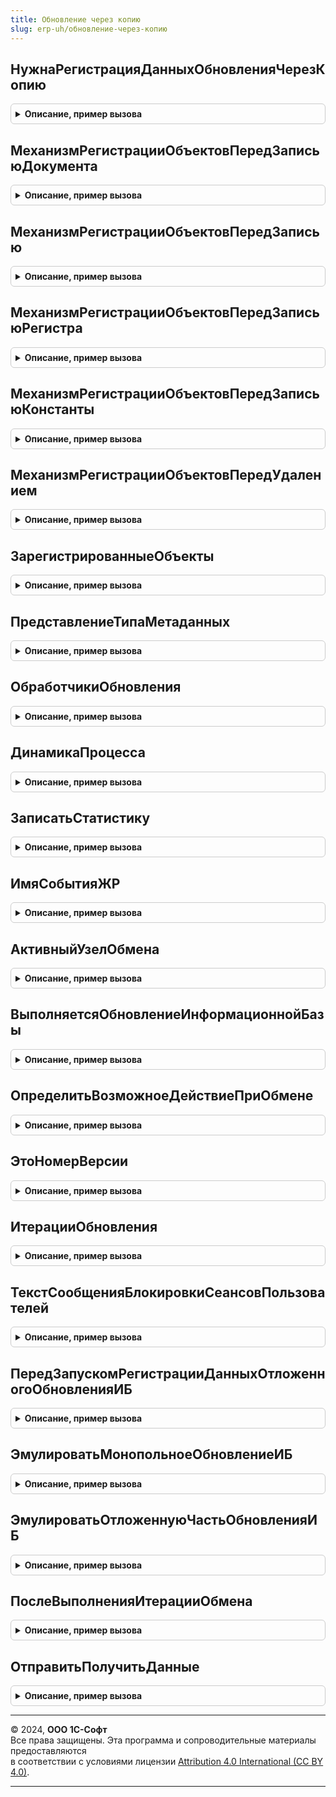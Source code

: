 ```yaml
---
title: Обновление через копию
slug: erp-uh/обновление-через-копию
---
```



## НужнаРегистрацияДанныхОбновленияЧерезКопию
<details style="margin: 1em 0; padding: 0.5em; border: 1px solid #ccc; border-radius: 6px;">

<summary style="font-weight: bold; cursor: pointer;">Описание, пример вызова</summary>

```bsl

Функция НужнаРегистрацияДанныхОбновленияЧерезКопию() Экспорт
```

Пример вызова
```bsl
Результат = ОбновлениеЧерезКопию.НужнаРегистрацияДанныхОбновленияЧерезКопию());
```
</details>

## МеханизмРегистрацииОбъектовПередЗаписьюДокумента
<details style="margin: 1em 0; padding: 0.5em; border: 1px solid #ccc; border-radius: 6px;">

<summary style="font-weight: bold; cursor: pointer;">Описание, пример вызова</summary>

```bsl

// Процедура-обработчик события "ПередЗаписью" документов для механизма регистрации объектов на узлах.
//
// Параметры:
//  ИмяПланаОбмена - Строка - имя плана обмена, для которого выполняется механизм регистрации.
//  Источник       - ДокументОбъект - источник события.
//  Отказ          - Булево - флаг отказа от выполнения обработчика.
//  РежимЗаписи - РежимЗаписиДокумента - см. в синтакс-помощнике РежимЗаписиДокумента.
//  РежимПроведения - РежимПроведенияДокумента - см. в синтакс-помощнике РежимПроведенияДокумента.
//
Процедура МеханизмРегистрацииОбъектовПередЗаписьюДокумента(Источник, Отказ, РежимЗаписи, РежимПроведения) Экспорт
```

Пример вызова
```bsl
ОбновлениеЧерезКопию.МеханизмРегистрацииОбъектовПередЗаписьюДокумента(Источник, Отказ, РежимЗаписи, РежимПроведения) 
```
</details>

## МеханизмРегистрацииОбъектовПередЗаписью
<details style="margin: 1em 0; padding: 0.5em; border: 1px solid #ccc; border-radius: 6px;">

<summary style="font-weight: bold; cursor: pointer;">Описание, пример вызова</summary>

```bsl

// Процедура-обработчик события "ПередЗаписью" ссылочных типов данных (кроме документов) для механизма регистрации
// объектов на узлах.
//
// Параметры:
//  ИмяПланаОбмена - Строка - имя плана обмена, для которого выполняется механизм регистрации.
//  Источник       - СправочникОбъект, ПланВидовХарактеристикОбъект - источник события, кроме типа ДокументОбъект.
//  Отказ          - Булево - флаг отказа от выполнения обработчика.
//
Процедура МеханизмРегистрацииОбъектовПередЗаписью(Источник, Отказ) Экспорт
```

Пример вызова
```bsl
ОбновлениеЧерезКопию.МеханизмРегистрацииОбъектовПередЗаписью(Источник, Отказ) 
```
</details>

## МеханизмРегистрацииОбъектовПередЗаписьюРегистра
<details style="margin: 1em 0; padding: 0.5em; border: 1px solid #ccc; border-radius: 6px;">

<summary style="font-weight: bold; cursor: pointer;">Описание, пример вызова</summary>

```bsl

// Процедура-обработчик события "ПередЗаписью" регистров для механизма регистрации объектов на узлах.
//
// Параметры:
//  ИмяПланаОбмена - Строка - имя плана обмена, для которого выполняется механизм регистрации.
//  Источник       - РегистрСведенийНаборЗаписей,
//                   РегистрНакопленияНаборЗаписей,
//                   РегистрБухгалтерииНаборЗаписей,
//                   РегистрРасчетаНаборЗаписей - источник события.
//  Отказ          - Булево - флаг отказа от выполнения обработчика.
//  Замещение      - Булево - признак замещения существующего набора записей.
//
Процедура МеханизмРегистрацииОбъектовПередЗаписьюРегистра(Источник, Отказ, Замещение) Экспорт
```

Пример вызова
```bsl
ОбновлениеЧерезКопию.МеханизмРегистрацииОбъектовПередЗаписьюРегистра(Источник, Отказ, Замещение) 
```
</details>

## МеханизмРегистрацииОбъектовПередЗаписьюКонстанты
<details style="margin: 1em 0; padding: 0.5em; border: 1px solid #ccc; border-radius: 6px;">

<summary style="font-weight: bold; cursor: pointer;">Описание, пример вызова</summary>

```bsl

// Процедура-обработчик события "ПередЗаписью" константы для механизма регистрации объектов на узлах.
//
// Параметры:
//  ИмяПланаОбмена - Строка - имя плана обмена, для которого выполняется механизм регистрации.
//  Источник       - КонстантаМенеджерЗначения - источник события.
//  Отказ          - Булево - флаг отказа от выполнения обработчика.
//
Процедура МеханизмРегистрацииОбъектовПередЗаписьюКонстанты(Источник, Отказ) Экспорт
```

Пример вызова
```bsl
ОбновлениеЧерезКопию.МеханизмРегистрацииОбъектовПередЗаписьюКонстанты(Источник, Отказ) 
```
</details>

## МеханизмРегистрацииОбъектовПередУдалением
<details style="margin: 1em 0; padding: 0.5em; border: 1px solid #ccc; border-radius: 6px;">

<summary style="font-weight: bold; cursor: pointer;">Описание, пример вызова</summary>

```bsl

// Процедура-обработчик события "ПередУдалением" ссылочных типов данных для механизма регистрации объектов на узлах.
//
// Параметры:
//  ИмяПланаОбмена - Строка - имя плана обмена, для которого выполняется механизм регистрации.
//  Источник       - СправочникОбъект, ДокументОбъект, ПланВидовХарактеристикОбъект - источник события.
//  Отказ          - Булево - флаг отказа от выполнения обработчика.
//
Процедура МеханизмРегистрацииОбъектовПередУдалением(Источник, Отказ) Экспорт
```

Пример вызова
```bsl
ОбновлениеЧерезКопию.МеханизмРегистрацииОбъектовПередУдалением(Источник, Отказ) 
```
</details>

## ЗарегистрированныеОбъекты
<details style="margin: 1em 0; padding: 0.5em; border: 1px solid #ccc; border-radius: 6px;">

<summary style="font-weight: bold; cursor: pointer;">Описание, пример вызова</summary>

```bsl

Функция ЗарегистрированныеОбъекты(УзелОчереди = Неопределено) Экспорт
```

Пример вызова
```bsl
Результат = ОбновлениеЧерезКопию.ЗарегистрированныеОбъекты(УзелОчереди);
```
</details>

## ПредставлениеТипаМетаданных
<details style="margin: 1em 0; padding: 0.5em; border: 1px solid #ccc; border-radius: 6px;">

<summary style="font-weight: bold; cursor: pointer;">Описание, пример вызова</summary>

```bsl

Функция ПредставлениеТипаМетаданных(ТипМетаданных) Экспорт
```

Пример вызова
```bsl
Результат = ОбновлениеЧерезКопию.ПредставлениеТипаМетаданных(ТипМетаданных));
```
</details>

## ОбработчикиОбновления
<details style="margin: 1em 0; padding: 0.5em; border: 1px solid #ccc; border-radius: 6px;">

<summary style="font-weight: bold; cursor: pointer;">Описание, пример вызова</summary>

```bsl

Функция ОбработчикиОбновления() Экспорт
```

Пример вызова
```bsl
Результат = ОбновлениеЧерезКопию.ОбработчикиОбновления());
```
</details>

## ДинамикаПроцесса
<details style="margin: 1em 0; padding: 0.5em; border: 1px solid #ccc; border-radius: 6px;">

<summary style="font-weight: bold; cursor: pointer;">Описание, пример вызова</summary>

```bsl

Процедура ДинамикаПроцесса(Источник, Отказ) Экспорт
```

Пример вызова
```bsl
ОбновлениеЧерезКопию.ДинамикаПроцесса(Источник, Отказ) 
```
</details>

## ЗаписатьСтатистику
<details style="margin: 1em 0; padding: 0.5em; border: 1px solid #ccc; border-radius: 6px;">

<summary style="font-weight: bold; cursor: pointer;">Описание, пример вызова</summary>

```bsl

Процедура ЗаписатьСтатистику(Отправитель, ИмяФайлаСообщения) Экспорт
```

Пример вызова
```bsl
ОбновлениеЧерезКопию.ЗаписатьСтатистику(Отправитель, ИмяФайлаСообщения) 
```
</details>

## ИмяСобытияЖР
<details style="margin: 1em 0; padding: 0.5em; border: 1px solid #ccc; border-radius: 6px;">

<summary style="font-weight: bold; cursor: pointer;">Описание, пример вызова</summary>

```bsl

Функция ИмяСобытияЖР(Уточнение = "") Экспорт
```

Пример вызова
```bsl
Результат = ОбновлениеЧерезКопию.ИмяСобытияЖР(Уточнение);
```
</details>

## АктивныйУзелОбмена
<details style="margin: 1em 0; padding: 0.5em; border: 1px solid #ccc; border-radius: 6px;">

<summary style="font-weight: bold; cursor: pointer;">Описание, пример вызова</summary>

```bsl

Функция АктивныйУзелОбмена(ВерсияКорреспондента = "") Экспорт
```

Пример вызова
```bsl
Результат = ОбновлениеЧерезКопию.АктивныйУзелОбмена(ВерсияКорреспондента);
```
</details>

## ВыполняетсяОбновлениеИнформационнойБазы
<details style="margin: 1em 0; padding: 0.5em; border: 1px solid #ccc; border-radius: 6px;">

<summary style="font-weight: bold; cursor: pointer;">Описание, пример вызова</summary>

```bsl

Функция ВыполняетсяОбновлениеИнформационнойБазы() Экспорт
```

Пример вызова
```bsl
Результат = ОбновлениеЧерезКопию.ВыполняетсяОбновлениеИнформационнойБазы() 
```
</details>

## ОпределитьВозможноеДействиеПриОбмене
<details style="margin: 1em 0; padding: 0.5em; border: 1px solid #ccc; border-radius: 6px;">

<summary style="font-weight: bold; cursor: pointer;">Описание, пример вызова</summary>

```bsl

Функция ОпределитьВозможноеДействиеПриОбмене(ЭтотУзел, УзелОбновления) Экспорт
```

Пример вызова
```bsl
Результат = ОбновлениеЧерезКопию.ОпределитьВозможноеДействиеПриОбмене(ЭтотУзел, УзелОбновления) 
```
</details>

## ЭтоНомерВерсии
<details style="margin: 1em 0; padding: 0.5em; border: 1px solid #ccc; border-radius: 6px;">

<summary style="font-weight: bold; cursor: pointer;">Описание, пример вызова</summary>

```bsl

Функция ЭтоНомерВерсии(НомерСтрокой) Экспорт
```

Пример вызова
```bsl
Результат = ОбновлениеЧерезКопию.ЭтоНомерВерсии(НомерСтрокой) 
```
</details>

## ИтерацииОбновления
<details style="margin: 1em 0; padding: 0.5em; border: 1px solid #ccc; border-radius: 6px;">

<summary style="font-weight: bold; cursor: pointer;">Описание, пример вызова</summary>

```bsl

Функция ИтерацииОбновления() Экспорт
```

Пример вызова
```bsl
Результат = ОбновлениеЧерезКопию.ИтерацииОбновления());
```
</details>

## ТекстСообщенияБлокировкиСеансовПользователей
<details style="margin: 1em 0; padding: 0.5em; border: 1px solid #ccc; border-radius: 6px;">

<summary style="font-weight: bold; cursor: pointer;">Описание, пример вызова</summary>

```bsl

Функция ТекстСообщенияБлокировкиСеансовПользователей() Экспорт
```

Пример вызова
```bsl
Результат = ОбновлениеЧерезКопию.ТекстСообщенияБлокировкиСеансовПользователей());
```
</details>

## ПередЗапускомРегистрацииДанныхОтложенногоОбновленияИБ
<details style="margin: 1em 0; padding: 0.5em; border: 1px solid #ccc; border-radius: 6px;">

<summary style="font-weight: bold; cursor: pointer;">Описание, пример вызова</summary>

```bsl

Процедура ПередЗапускомРегистрацииДанныхОтложенногоОбновленияИБ() Экспорт
```

Пример вызова
```bsl
ОбновлениеЧерезКопию.ПередЗапускомРегистрацииДанныхОтложенногоОбновленияИБ());
```
</details>

## ЭмулироватьМонопольноеОбновлениеИБ
<details style="margin: 1em 0; padding: 0.5em; border: 1px solid #ccc; border-radius: 6px;">

<summary style="font-weight: bold; cursor: pointer;">Описание, пример вызова</summary>

```bsl

Процедура ЭмулироватьМонопольноеОбновлениеИБ(УзелПланаОбмен, ИтерацииОбновления) Экспорт
```

Пример вызова
```bsl
ОбновлениеЧерезКопию.ЭмулироватьМонопольноеОбновлениеИБ(УзелПланаОбмен, ИтерацииОбновления));
```
</details>

## ЭмулироватьОтложеннуюЧастьОбновленияИБ
<details style="margin: 1em 0; padding: 0.5em; border: 1px solid #ccc; border-radius: 6px;">

<summary style="font-weight: bold; cursor: pointer;">Описание, пример вызова</summary>

```bsl

Процедура ЭмулироватьОтложеннуюЧастьОбновленияИБ(ИтерацииОбновления) Экспорт
```

Пример вызова
```bsl
ОбновлениеЧерезКопию.ЭмулироватьОтложеннуюЧастьОбновленияИБ(ИтерацииОбновления));
```
</details>

## ПослеВыполненияИтерацииОбмена
<details style="margin: 1em 0; padding: 0.5em; border: 1px solid #ccc; border-radius: 6px;">

<summary style="font-weight: bold; cursor: pointer;">Описание, пример вызова</summary>

```bsl

Процедура ПослеВыполненияИтерацииОбмена(УзелПланаОбмен) Экспорт
```

Пример вызова
```bsl
ОбновлениеЧерезКопию.ПослеВыполненияИтерацииОбмена(УзелПланаОбмен));
```
</details>

## ОтправитьПолучитьДанные
<details style="margin: 1em 0; padding: 0.5em; border: 1px solid #ccc; border-radius: 6px;">

<summary style="font-weight: bold; cursor: pointer;">Описание, пример вызова</summary>

```bsl

Процедура ОтправитьПолучитьДанные(ПараметрыФормирования = Неопределено, ФоновоеЗаданиеАдресХранилища = "") Экспорт
```

Пример вызова
```bsl
ОбновлениеЧерезКопию.ОтправитьПолучитьДанные(ПараметрыФормирования, ФоновоеЗаданиеАдресХранилища);
```
</details>

---

© 2024, **ООО 1С-Софт**  
Все права защищены. Эта программа и сопроводительные материалы предоставляются  
в соответствии с условиями лицензии [Attribution 4.0 International (CC BY 4.0)](https://creativecommons.org/licenses/by/4.0/legalcode).

---
